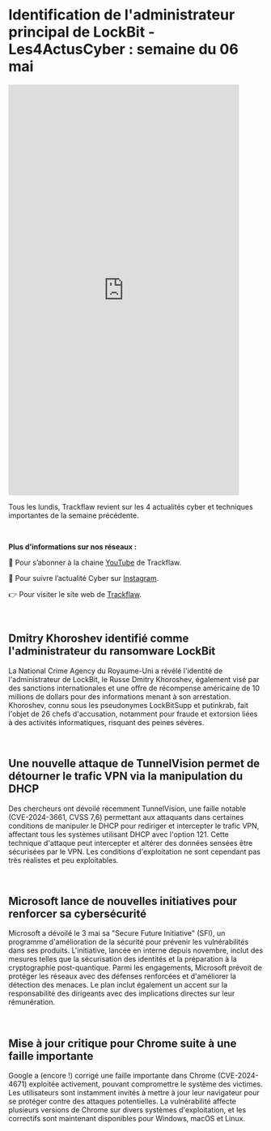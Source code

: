 # Identification de l'administrateur principal de LockBit - Les4ActusCyber : semaine du 06 mai

    
<div class="flex-container">
   <div class="flex-items">
   <iframe width="456" height="811" src="https://www.youtube.com/embed/hJv0bBpg91Q" title="Identification de l'administrateur principal de LockBit - #Les4ActusCyber : semaine du 06 mai" frameborder="0" allow="accelerometer; autoplay; clipboard-write; encrypted-media; gyroscope; picture-in-picture; web-share" allowfullscreen></iframe>
   </div>

   <div class="flex-items">
      <p>Tous les lundis, Trackflaw revient sur les 4 actualités cyber et techniques importantes de la semaine précédente.</p>
      <br>
      <p><strong>Plus d’informations sur nos réseaux :</strong></p>
      <p>🔴 Pour s’abonner à la chaine <a href="https://www.youtube.com/@trackflaw" target="_blank" rel="noopener noreffer ">YouTube</a> de Trackflaw.</p>
      <p>📸 Pour suivre l’actualité Cyber sur <a href="https://www.instagram.com/trackflaw/" target="_blank" rel="noopener noreffer ">Instagram</a>.</p>
      <p>👉 Pour visiter le site web de <a href="https://trackflaw.com" target="_blank" rel="noopener noreffer ">Trackflaw</a>.</p>
   </div>
</div>

    
<br>

## Dmitry Khoroshev identifié comme l'administrateur du ransomware LockBit

La National Crime Agency du Royaume-Uni a révélé l'identité de l'administrateur de LockBit, le Russe Dmitry Khoroshev, également visé par des sanctions internationales et une offre de récompense américaine de 10 millions de dollars pour des informations menant à son arrestation.
Khoroshev, connu sous les pseudonymes LockBitSupp et putinkrab, fait l'objet de 26 chefs d'accusation, notamment pour fraude et extorsion liées à des activités informatiques, risquant des peines sévères.


<br>

## Une nouvelle attaque de TunnelVision permet de détourner le trafic VPN via la manipulation du DHCP

Des chercheurs ont dévoilé récemment TunnelVision, une faille notable (CVE-2024-3661, CVSS 7,6) permettant aux attaquants dans certaines conditions de manipuler le DHCP pour rediriger et intercepter le trafic VPN, affectant tous les systèmes utilisant DHCP avec l'option 121.
Cette technique d'attaque peut intercepter et altérer des données sensées être sécurisées par le VPN. Les conditions d'exploitation ne sont cependant pas très réalistes et peu exploitables.


<br>

## Microsoft lance de nouvelles initiatives pour renforcer sa cybersécurité

Microsoft a dévoilé le 3 mai sa "Secure Future Initiative" (SFI), un programme d'amélioration de la sécurité pour prévenir les vulnérabilités dans ses produits. L'initiative, lancée en interne depuis novembre, inclut des mesures telles que la sécurisation des identités et la préparation à la cryptographie post-quantique.
Parmi les engagements, Microsoft prévoit de protéger les réseaux avec des défenses renforcées et d'améliorer la détection des menaces. Le plan inclut également un accent sur la responsabilité des dirigeants avec des implications directes sur leur rémunération.



<br>

## Mise à jour critique pour Chrome suite à une faille importante

Google a (encore !) corrigé une faille importante dans Chrome (CVE-2024-4671) exploitée activement, pouvant compromettre le système des victimes. Les utilisateurs sont instamment invités à mettre à jour leur navigateur pour se protéger contre des attaques potentielles.
La vulnérabilité affecte plusieurs versions de Chrome sur divers systèmes d'exploitation, et les correctifs sont maintenant disponibles pour Windows, macOS et Linux.


